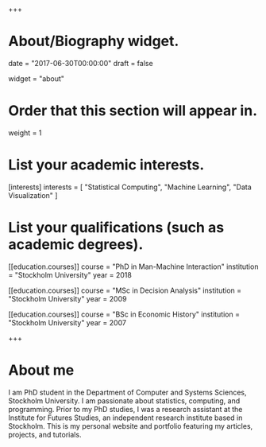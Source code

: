 +++
# About/Biography widget.

date = "2017-06-30T00:00:00"
draft = false

widget = "about"

# Order that this section will appear in.
weight = 1

# List your academic interests.
[interests]
  interests = [
    "Statistical Computing",
    "Machine Learning",
    "Data Visualization"
  ]

# List your qualifications (such as academic degrees).
[[education.courses]]
  course = "PhD in Man-Machine Interaction"
  institution = "Stockholm University"
  year = 2018

[[education.courses]]
  course = "MSc in Decision Analysis"
  institution = "Stockholm University"
  year = 2009

[[education.courses]]
  course = "BSc in Economic History"
  institution = "Stockholm University"
  year = 2007
 
+++

# About me

I am PhD student in the Department of Computer and Systems Sciences, Stockholm University. I am passionate about statistics, computing, and programming. Prior to my PhD studies, I was a research assistant at the Institute for Futures Studies, an independent research institute based in Stockholm. This is my personal website and portfolio featuring my articles, projects, and tutorials. 
